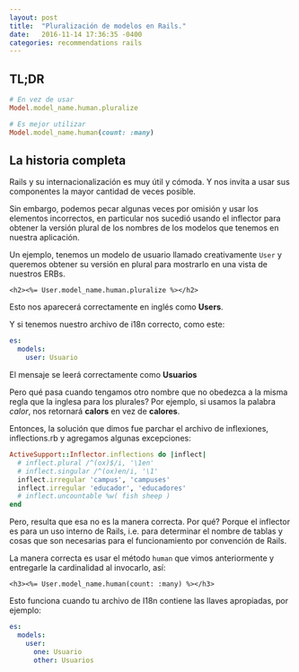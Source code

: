 ```yaml
---
layout: post
title:  "Pluralización de modelos en Rails."
date:   2016-11-14 17:36:35 -0400
categories: recommendations rails
---
```


TL;DR
-----

```ruby
# En vez de usar
Model.model_name.human.pluralize

# Es mejor utilizar
Model.model_name.human(count: :many)
```

La historia completa
---------------------

Rails y su internacionalización es muy útil y cómoda. Y nos invita a usar sus componentes la mayor cantidad de veces posible.

Sin embargo, podemos pecar algunas veces por omisión y usar los elementos incorrectos, en particular nos sucedió usando el inflector para obtener la versión plural de los nombres de los modelos que tenemos en nuestra aplicación.

Un ejemplo, tenemos un modelo de usuario llamado creativamente `User` y queremos obtener su versión en plural para mostrarlo en una vista de nuestros ERBs.

```erb
<h2><%= User.model_name.human.pluralize %></h2>
```

Esto nos aparecerá correctamente en inglés como **Users**.

Y si tenemos nuestro archivo de i18n correcto, como este:

```yaml
es:
  models:
    user: Usuario
```

El mensaje se leerá correctamente como **Usuarios**

Pero qué pasa cuando tengamos otro nombre que no obedezca a la misma regla que la inglesa para los plurales? Por ejemplo, si usamos la palabra *calor*, nos retornará **calors** en vez de **calores**.

Entonces, la solución que dimos fue parchar el archivo de inflexiones, inflections.rb y agregamos algunas excepciones:

```ruby
ActiveSupport::Inflector.inflections do |inflect|
  # inflect.plural /^(ox)$/i, '\1en'
  # inflect.singular /^(ox)en/i, '\1'
  inflect.irregular 'campus', 'campuses'
  inflect.irregular 'educador', 'educadores'
  # inflect.uncountable %w( fish sheep )
end
```

Pero, resulta que esa no es la manera correcta. Por qué? Porque el inflector es para un uso interno de Rails, i.e. para determinar el nombre de tablas y cosas que son necesarias para el funcionamiento por convención de Rails.

La manera correcta es usar el método `human` que vimos anteriormente y entregarle la cardinalidad al invocarlo, así:

```erb
<h3><%= User.model_name.human(count: :many) %></h3>
```

Esto funciona cuando tu archivo de I18n contiene las llaves apropiadas, por ejemplo:

```yaml
es:
  models:
    user:
      one: Usuario
      other: Usuarios
```
